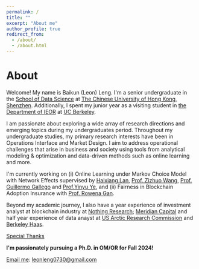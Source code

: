 ```yaml
---
permalink: /
title: ""
excerpt: "About me"
author_profile: true
redirect_from: 
  - /about/
  - /about.html
---
```


About 
======
Welcome! My name is Baikun (Leon) Leng. I'm a senior undergraduate in the [School of Data Science](https://sds.cuhk.edu.cn/en) at [The Chinese University of Hong Kong, Shenzhen](https://www.cuhk.edu.cn/en). Additionally, I spent my junior year as a visiting student in [the Department of IEOR](https://ieor.berkeley.edu/) at [UC Berkeley](https://www.berkeley.edu/). 

I am passionate about exploring a wide array of research directions and emerging topics during my undergraduates period. Throughout my undergraduate studies, my primary research interests have been in Operations Interface and Market Design. I aim to address operational challenges that arise in business and society using tools from analytical modeling & optimization and data-driven methods such as online learning and more. 

I'm currently working on (i) Online Learning under Markov Choice Model with Network Effects supervised by [Haixiang Lan](https://ieor.columbia.edu/content/haixiang-lan), [Prof. Zizhuo Wang](https://mypage.cuhk.edu.cn/academics/wangzizhuo/), [Prof. Guillermo Gallego](https://scholar.google.com/citations?user=FK7w8QIAAAAJ&hl=zh-CN) and [Prof.Yinyu Ye](https://web.stanford.edu/~yyye/), and (ii) Fairness in Blockchain Adoption Insurance with [Prof. Rowena Gan](https://www.smu.edu/cox/Our-People-and-Community/Faculty/Rowena-J-Gan). 

Beyond my academic journey, I also have a year experience of investment analyst at blockchain industry at [Nothing Research](https://www.nothing-research.com/); [Meridian Capital](http://www.meridiancapital.com.cn/en/index.aspx) and half year experience of data anayst at [US Arctic Research Commission](https://www.arctic.gov/) and [Berkeley Haas](https://haas.berkeley.edu/).

[Special Thanks](https://docs.google.com/document/d/1OgV9CTCBdbvIVUikvdCwGaxfAh6RPsVJR44k_E-LcNc/edit)


**I'm passionately pursuing a Ph.D. in OM/OR for Fall 2024!**

[Email me](mailto:leonleng0730@gmail.com): leonleng0730@gmail.com


